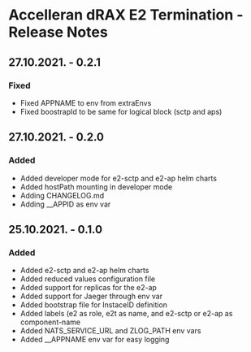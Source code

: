 


# Accelleran dRAX E2 Termination - Release Notes

## 27.10.2021. - 0.2.1
### Fixed
  - Fixed APPNAME to env from extraEnvs
  - Fixed boostrapId to be same for logical block (sctp and aps)

## 27.10.2021. - 0.2.0
### Added
  - Added developer mode for e2-sctp and e2-ap helm charts
  - Added hostPath mounting in developer mode
  - Adding CHANGELOG.md
  - Adding __APPID as env var

## 25.10.2021. - 0.1.0
### Added
  - Added e2-sctp and e2-ap helm charts
  - Added reduced values configuration file
  - Added support for replicas for the e2-ap
  - Added support for Jaeger through env var
  - Added bootstrap file for InstaceID definition
  - Added labels (e2 as role, e2t as name, and e2-sctp or e2-ap as component-name
  - Added NATS_SERVICE_URL and ZLOG_PATH env vars
  - Added __APPNAME env var for easy logging